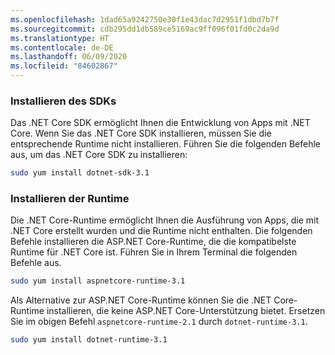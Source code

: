 ```yaml
---
ms.openlocfilehash: 1dad65a9242750e30f1e43dac7d2951f1dbd7b7f
ms.sourcegitcommit: cdb295dd1db589ce5169ac9ff096f01fd0c2da9d
ms.translationtype: HT
ms.contentlocale: de-DE
ms.lasthandoff: 06/09/2020
ms.locfileid: "84602867"
---
```


### <a name="install-the-sdk"></a>Installieren des SDKs

Das .NET Core SDK ermöglicht Ihnen die Entwicklung von Apps mit .NET Core. Wenn Sie das .NET Core SDK installieren, müssen Sie die entsprechende Runtime nicht installieren. Führen Sie die folgenden Befehle aus, um das .NET Core SDK zu installieren:

```bash
sudo yum install dotnet-sdk-3.1
```

### <a name="install-the-runtime"></a>Installieren der Runtime

Die .NET Core-Runtime ermöglicht Ihnen die Ausführung von Apps, die mit .NET Core erstellt wurden und die Runtime nicht enthalten. Die folgenden Befehle installieren die ASP.NET Core-Runtime, die die kompatibelste Runtime für .NET Core ist. Führen Sie in Ihrem Terminal die folgenden Befehle aus.

```bash
sudo yum install aspnetcore-runtime-3.1
```

Als Alternative zur ASP.NET Core-Runtime können Sie die .NET Core-Runtime installieren, die keine ASP.NET Core-Unterstützung bietet. Ersetzen Sie im obigen Befehl `aspnetcore-runtime-2.1` durch `dotnet-runtime-3.1`.

```bash
sudo yum install dotnet-runtime-3.1
```
